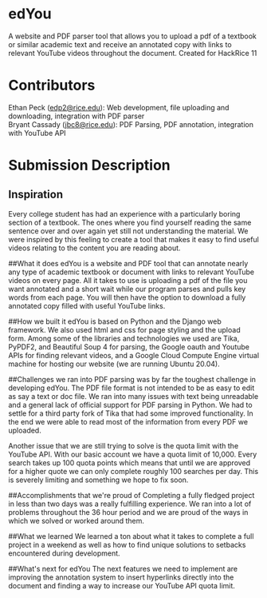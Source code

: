 # edYou
A website and PDF parser tool that allows you to upload a pdf of a textbook or similar academic text and receive an annotated copy with links to relevant YouTube videos throughout the document. Created for HackRice 11

# Contributors
Ethan Peck (edp2@rice.edu): Web development, file uploading and downloading, integration with PDF parser  
Bryant Cassady (jbc8@rice.edu): PDF Parsing, PDF annotation, integration with YouTube API

# Submission Description
## Inspiration
Every college student has had an experience with a particularly boring section of a textbook. The ones where you find yourself reading the same sentence over and over again yet still not understanding the material. We were inspired by this feeling to create a tool that makes it easy to find useful videos relating to the content you are reading about.

##What it does
edYou is a website and PDF tool that can annotate nearly any type of academic textbook or document with links to relevant YouTube videos on every page. All it takes to use is uploading a pdf of the file you want annotated and a short wait while our program parses and pulls key words from each page. You will then have the option to download a fully annotated copy filled with useful YouTube links.

##How we built it
edYou is based on Python and the Django web framework. We also used html and css for page styling and the upload form. Among some of the libraries and technologies we used are Tika, PyPDF2, and Beautiful Soup 4 for parsing, the Google oauth and Youtube APIs for finding relevant videos, and a Google Cloud Compute Engine virtual machine for hosting our website (we are running Ubuntu 20.04).

##Challenges we ran into
PDF parsing was by far the toughest challenge in developing edYou. The PDF file format is not intended to be as easy to edit as say a text or doc file. We ran into many issues with text being unreadable and a general lack of official support for PDF parsing in Python. We had to settle for a third party fork of Tika that had some improved functionality. In the end we were able to read most of the information from every PDF we uploaded.

Another issue that we are still trying to solve is the quota limit with the YouTube API. With our basic account we have a quota limit of 10,000. Every search takes up 100 quota points which means that until we are approved for a higher quote we can only complete roughly 100 searches per day. This is severely limiting and something we hope to fix soon.

##Accomplishments that we're proud of
Completing a fully fledged project in less than two days was a really fulfilling experience. We ran into a lot of problems throughout the 36 hour period and we are proud of the ways in which we solved or worked around them.

##What we learned
We learned a ton about what it takes to complete a full project in a weekend as well as how to find unique solutions to setbacks encountered during development.

##What's next for edYou
The next features we need to implement are improving the annotation system to insert hyperlinks directly into the document and finding a way to increase our YouTube API quota limit.
